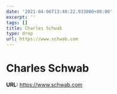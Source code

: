 ```yaml
---
date: '2021-04-06T13:40:22.933000+00:00'
excerpt: ''
tags: []
title: Charles Schwab
type: drop
url: https://www.schwab.com
---
```


# Charles Schwab

**URL:** https://www.schwab.com

